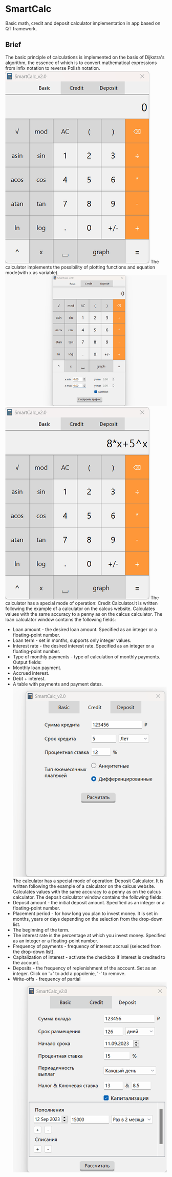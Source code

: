 # SmartCalc
Basic math, credit and deposit calculator implementation in app based on QT framework.

## Brief

The basic principle of calculations is implemented on the basis of Dijkstra's algorithm, the essence of which is to convert mathematical expressions from infix notation to reverse Polish notation.
![](misc/basic_calc.gif)
The calculator implements the possibility of plotting functions and equation mode(with x as variable).
![](misc/graph.gif)
![](misc/x_mode.gif)
The calculator has a special mode of operation: Credit Calculator.It is written following the example of a calculator on the calcus website. Calculates values with the same accuracy to a penny as on the calcus calculator.
The loan calculator window contains the following fields:
- Loan amount - the desired loan amount. Specified as an integer or a floating-point number.
- Loan term - set in months, supports only integer values.
- Interest rate - the desired interest rate. Specified as an integer or a floating-point number.
- Type of monthly payments - type of calculation of monthly payments.
Output fields:
- Monthly loan payment.
- Accrued interest.
- Debt + interest.
- A table with payments and payment dates.
![](misc/credit.gif)
The calculator has a special mode of operation: Deposit Calculator. It is written following the example of a calculator on the calcus website. Calculates values with the same accuracy to a penny as on the calcus calculator.
The deposit calculator window contains the following fields:
- Deposit amount - the initial deposit amount. Specified as an integer or a floating-point number.
- Placement period - for how long you plan to invest money. It is set in months, years or days depending on the selection from the drop-down list.
- The beginning of the term.
- The interest rate is the percentage at which you invest money. Specified as an integer or a floating-point number.
- Frequency of payments - frequency of interest accrual (selected from the drop-down list).
- Capitalization of interest - activate the checkbox if interest is credited to the account.
- Deposits - the frequency of replenishment of the account. Set as an integer. Click on '+' to add a popolenie, '-' to remove.
- Write-offs - frequency of partial
![](misc/deposit.gif)
